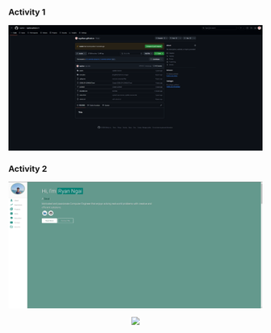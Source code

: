 ### Activity 1
<p align="center"> 
  <kbd>
    <a href="https://varadbhogayata.github.io" target="_blank"><img src="assets/img/ECE444_activity_1.png">
  </a>
  </kbd>
</p>

### Activity 2
<p align="center"> 
  <kbd>
    <a href="https://varadbhogayata.github.io" target="_blank"><img src="assets/img/activity_2_homepage.png">
  </a>
  </kbd>
</p>
<p align="center"> 
  <kbd>
    <a href="https://varadbhogayata.github.io" target="_blank"><img src="assets/img/activity_2_repo">
  </a>
  </kbd>
</p>